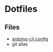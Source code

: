 # Dotfiles

## Files
* [arduino-cli config](https://siytek.com/arduino-cli-raspberry-pi/)
* git alias

